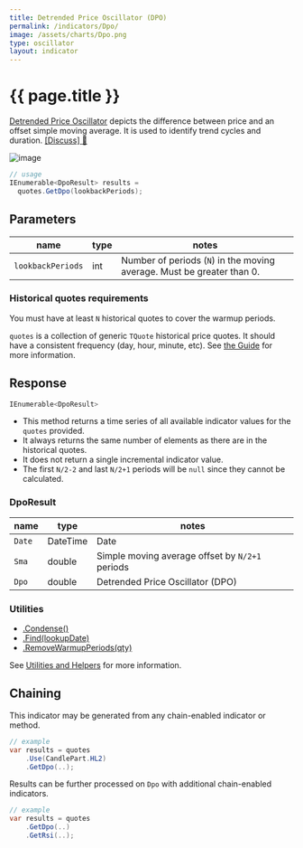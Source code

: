 ```yaml
---
title: Detrended Price Oscillator (DPO)
permalink: /indicators/Dpo/
image: /assets/charts/Dpo.png
type: oscillator
layout: indicator
---
```


# {{ page.title }}

[Detrended Price Oscillator](https://en.wikipedia.org/wiki/Detrended_price_oscillator) depicts the difference between price and an offset simple moving average.  It is used to identify trend cycles and duration.
[[Discuss] :speech_balloon:]({{site.github.repository_url}}/discussions/551 "Community discussion about this indicator")

![image]({{site.baseurl}}{{page.image}})

```csharp
// usage
IEnumerable<DpoResult> results =
  quotes.GetDpo(lookbackPeriods);
```

## Parameters

| name | type | notes
| -- |-- |--
| `lookbackPeriods` | int | Number of periods (`N`) in the moving average.  Must be greater than 0.

### Historical quotes requirements

You must have at least `N` historical quotes to cover the warmup periods.

`quotes` is a collection of generic `TQuote` historical price quotes.  It should have a consistent frequency (day, hour, minute, etc).  See [the Guide]({{site.baseurl}}/guide/#historical-quotes) for more information.

## Response

```csharp
IEnumerable<DpoResult>
```

- This method returns a time series of all available indicator values for the `quotes` provided.
- It always returns the same number of elements as there are in the historical quotes.
- It does not return a single incremental indicator value.
- The first `N/2-2` and last `N/2+1` periods will be `null` since they cannot be calculated.

### DpoResult

| name | type | notes
| -- |-- |--
| `Date` | DateTime | Date
| `Sma` | double | Simple moving average offset by `N/2+1` periods
| `Dpo` | double | Detrended Price Oscillator (DPO)

### Utilities

- [.Condense()]({{site.baseurl}}/utilities#condense)
- [.Find(lookupDate)]({{site.baseurl}}/utilities#find-indicator-result-by-date)
- [.RemoveWarmupPeriods(qty)]({{site.baseurl}}/utilities#remove-warmup-periods)

See [Utilities and Helpers]({{site.baseurl}}/utilities#utilities-for-indicator-results) for more information.

## Chaining

This indicator may be generated from any chain-enabled indicator or method.

```csharp
// example
var results = quotes
    .Use(CandlePart.HL2)
    .GetDpo(..);
```

Results can be further processed on `Dpo` with additional chain-enabled indicators.

```csharp
// example
var results = quotes
    .GetDpo(..)
    .GetRsi(..);
```
